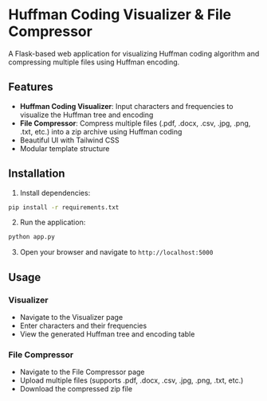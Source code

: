 # Huffman Coding Visualizer & File Compressor

A Flask-based web application for visualizing Huffman coding algorithm and compressing multiple files using Huffman encoding.

## Features

- **Huffman Coding Visualizer**: Input characters and frequencies to visualize the Huffman tree and encoding
- **File Compressor**: Compress multiple files (.pdf, .docx, .csv, .jpg, .png, .txt, etc.) into a zip archive using Huffman coding
- Beautiful UI with Tailwind CSS
- Modular template structure

## Installation

1. Install dependencies:
```bash
pip install -r requirements.txt
```

2. Run the application:
```bash
python app.py
```

3. Open your browser and navigate to `http://localhost:5000`

## Usage

### Visualizer
- Navigate to the Visualizer page
- Enter characters and their frequencies
- View the generated Huffman tree and encoding table

### File Compressor
- Navigate to the File Compressor page
- Upload multiple files (supports .pdf, .docx, .csv, .jpg, .png, .txt, etc.)
- Download the compressed zip file
